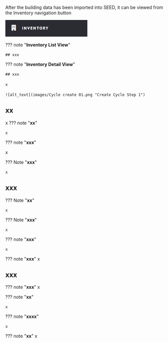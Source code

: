 
After the building data has been imported into SEED, it can be viewed from the Inventory navigation button

![alt_text](images/navButton_inventory.png "Inventory Navigation button")

??? note "**Inventory List View**"

    ## xxx

??? note "**Inventory Detail View**"

    ## xxx

    x

    ![alt_text](images/Cycle create 01.png "Create Cycle Step 1")


## **xx**
x 
??? note "**xx**" 

    x


??? note "**xxx**"

   x


??? Note "**xxx**"

    x

    
## **xxx**

??? Note "**xx**"

    x

??? Note "**xxx**"

    x

??? note "**xxx**"

    x

??? note "**xxx**"
    x

## **xxx**

??? note "**xxx**"
    x


??? note "**xx**"

    x

??? note "**xxxx**"

    x

??? note "**xx**"
    x

